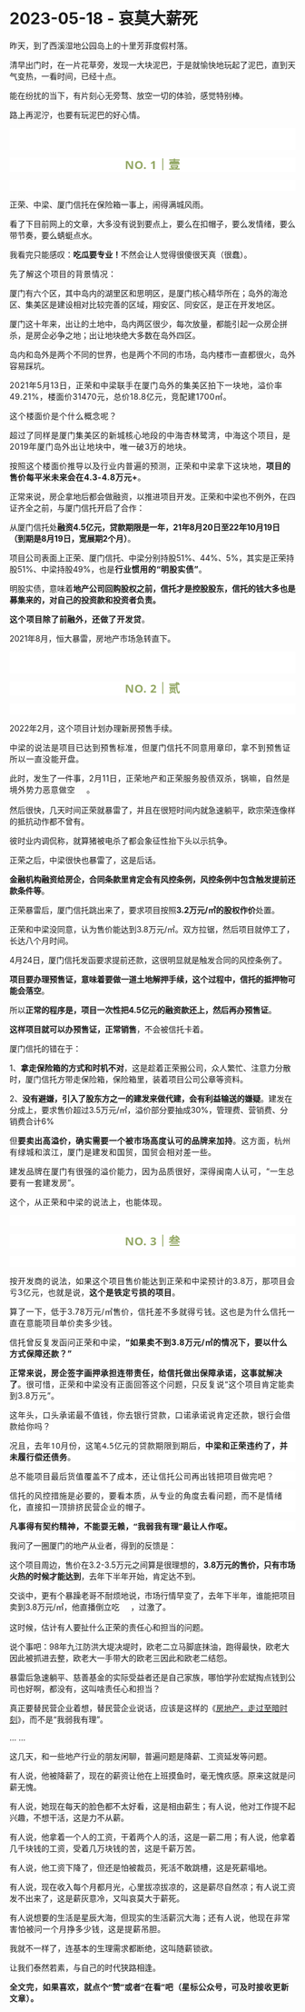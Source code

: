 # 2023-05-18 - 哀莫大薪死

<p style="visibility: visible;">昨天，到了西溪湿地公园岛上的十里芳菲度假村落。</p><p style="visibility: visible;">清早出门时，在一片花草旁，发现一大块泥巴，于是就愉快地玩起了泥巴，直到天气变热，一看时间，已经十点。</p><p style="visibility: visible;">能在纷扰的当下，有片刻心无旁骛、放空一切的体验，感觉特别棒。<br style="visibility: visible;"></p><p style="visibility: visible;">路上再泥泞，也要有玩泥巴的好心情。</p><p style="outline: 0px;font-family: system-ui, -apple-system, BlinkMacSystemFont, &quot;Helvetica Neue&quot;, &quot;PingFang SC&quot;, &quot;Hiragino Sans GB&quot;, &quot;Microsoft YaHei UI&quot;, &quot;Microsoft YaHei&quot;, Arial, sans-serif;letter-spacing: 0.544px;white-space: normal;background-color: rgb(255, 255, 255);visibility: visible;"><br style="outline: 0px;visibility: visible;"><br style="outline: 0px;visibility: visible;"></p><p style="outline: 0px;letter-spacing: 0.544px;white-space: normal;color: rgb(34, 34, 34);font-family: -apple-system-font, system-ui, &quot;Helvetica Neue&quot;, &quot;PingFang SC&quot;, &quot;Hiragino Sans GB&quot;, &quot;Microsoft YaHei UI&quot;, &quot;Microsoft YaHei&quot;, Arial, sans-serif;background-color: rgb(255, 255, 255);text-align: center;visibility: visible;"><span style="outline: 0px;font-weight: bold;line-height: 25px;color: rgb(149, 169, 103);font-size: 20px;visibility: visible;">NO. 1｜壹</span></p><p style="outline: 0px;letter-spacing: 0.544px;white-space: normal;color: rgb(34, 34, 34);font-family: -apple-system-font, system-ui, &quot;Helvetica Neue&quot;, &quot;PingFang SC&quot;, &quot;Hiragino Sans GB&quot;, &quot;Microsoft YaHei UI&quot;, &quot;Microsoft YaHei&quot;, Arial, sans-serif;background-color: rgb(255, 255, 255);text-align: center;visibility: visible;"><br style="outline: 0px;visibility: visible;"></p><p style="visibility: visible;">正荣、中梁、厦门信托在保险箱一事上，闹得满城风雨。<br style="visibility: visible;"></p><p style="visibility: visible;">看了下目前网上的文章，大多没有说到要点上，要么在扣帽子，要么发情绪，要么带节奏，要么蜻蜓点水。</p><p style="visibility: visible;">我看完只能感叹：<strong style="visibility: visible;">吃瓜要专业！</strong>不然会让人觉得很傻很天真（很蠢）。</p><p style="visibility: visible;"><span style="letter-spacing: 0.034em; visibility: visible;">先了解这个项目的背景情况：</span></p><p style="visibility: visible;">厦门有六个区，其中岛内的湖里区和思明区，是厦门核心精华所在；岛外的海沧区、集美区是建设相对比较完善的区域，翔安区、同安区，是正在开发地区。</p><p style="visibility: visible;">厦门这十年来，出让的土地中，岛内两区很少，每次放量，都能引起一众房企拼杀，是房企必争之地；出让地块绝大多数在岛外四区。</p><p style="visibility: visible;">岛内和岛外是两个不同的世界，也是两个不同的市场，岛内楼市一直都很火，岛外容易踩坑。</p><p style="letter-spacing: 0.578px; white-space: normal; visibility: visible;">2021年5月13日，正荣和中梁联手在厦门岛外的集美区拍下一块地，溢价率49.21%，楼面价31470元，总价18.8亿元，竞配建1700㎡。</p><p style="letter-spacing: 0.578px; white-space: normal; visibility: visible;">这个楼面价是个什么概念呢？</p><p style="letter-spacing: 0.578px; white-space: normal; visibility: visible;">超过了同样是厦门集美区的新城核心地段的中海杏林鹭湾，中海这个项目，是2019年厦门岛外出让地块中，唯一破3万的地块。</p><p style="letter-spacing: 0.578px; white-space: normal; visibility: visible;">按照这个楼面价推导以及行业内普遍的预测，正荣和中梁拿下这块地，<strong style="visibility: visible;">项目的售价每平米未来会在4.3-4.8万元+</strong>。</p><p>正常来说，房企拿地后都会做融资，以推进项目开发。正荣和中梁也不例外，在四证齐全之前，与厦门信托开启了合作：</p><p>从厦门信托处<strong>融资4.5亿元，贷款期限是一年，21年8月20日至22年10月19日（到期是8月19日，宽展期2个月）</strong>。</p><p>项目公司表面上正荣、厦门信托、中梁分别持股51%、44%、5%，其实是正荣持股51%、中梁持股49%，也<span style="letter-spacing: 0.578px;">是</span><strong><span style="letter-spacing: 0.578px;">行</span><span style="letter-spacing: 0.578px;">业惯用的“明股实债</span><span style="letter-spacing: 0.578px;">”</span></strong><span style="letter-spacing: 0.578px;">。</span></p><p>明股实债，意味着<strong>地产公司回购股权之前，信托才是控股股东，信托的钱大多也是募集来的，对自己的投资款和投资者负责。</strong></p><p><strong><span style="letter-spacing: 0.578px;">这个项目除了</span>前<span style="letter-spacing: 0.578px;">融外，还做了开发贷</span></strong><span style="letter-spacing: 0.578px;">。</span></p><p>2021年8月，恒大暴雷，房地产市场急转直下。</p><p style="outline: 0px;font-family: system-ui, -apple-system, BlinkMacSystemFont, &quot;Helvetica Neue&quot;, &quot;PingFang SC&quot;, &quot;Hiragino Sans GB&quot;, &quot;Microsoft YaHei UI&quot;, &quot;Microsoft YaHei&quot;, Arial, sans-serif;letter-spacing: 0.544px;white-space: normal;background-color: rgb(255, 255, 255);visibility: visible;"><br style="outline: 0px;visibility: visible;"><br style="outline: 0px;visibility: visible;"></p><p style="outline: 0px;letter-spacing: 0.544px;white-space: normal;color: rgb(34, 34, 34);font-family: -apple-system-font, system-ui, &quot;Helvetica Neue&quot;, &quot;PingFang SC&quot;, &quot;Hiragino Sans GB&quot;, &quot;Microsoft YaHei UI&quot;, &quot;Microsoft YaHei&quot;, Arial, sans-serif;background-color: rgb(255, 255, 255);text-align: center;visibility: visible;"><span style="outline: 0px;font-weight: bold;line-height: 25px;color: rgb(149, 169, 103);font-size: 20px;visibility: visible;">NO. 2｜贰</span></p><p style="outline: 0px;letter-spacing: 0.544px;white-space: normal;color: rgb(34, 34, 34);font-family: -apple-system-font, system-ui, &quot;Helvetica Neue&quot;, &quot;PingFang SC&quot;, &quot;Hiragino Sans GB&quot;, &quot;Microsoft YaHei UI&quot;, &quot;Microsoft YaHei&quot;, Arial, sans-serif;background-color: rgb(255, 255, 255);text-align: center;visibility: visible;"><br style="outline: 0px;visibility: visible;"></p><p>2022年2月，这个项目计划办理新房预售手续。</p><p><span style="letter-spacing: 0.578px;">中梁的说法是项目已达到预售标准，但</span><span style="letter-spacing: 0.578px;">厦门</span><span style="letter-spacing: 0.578px;">信托</span><span style="letter-spacing: 0.578px;">不同意用章印，拿不到预售证所以一直没能开盘。</span><br></p><p>此时，发生了一件事，<span style="letter-spacing: 0.034em;">2月11日，正荣地产和正荣服务股债双杀，锅嘛，自然是境外势力恶意做空</span><img data-src="https://res.wx.qq.com/t/wx_fed/we-emoji/res/v1.3.10/assets/newemoji/2_05.png" data-ratio="1" data-w="128" style="letter-spacing: 0.034em; display: inline-block; vertical-align: middle; background-size: cover; width: 20px !important; height: 20px !important;" data-original-style="letter-spacing: 0.034em;display: inline-block;width: 20px;vertical-align: middle;background-size: cover;" data-index="1" src="data:image/svg+xml,%3C%3Fxml version='1.0' encoding='UTF-8'%3F%3E%3Csvg width='1px' height='1px' viewBox='0 0 1 1' version='1.1' xmlns='http://www.w3.org/2000/svg' xmlns:xlink='http://www.w3.org/1999/xlink'%3E%3Ctitle%3E%3C/title%3E%3Cg stroke='none' stroke-width='1' fill='none' fill-rule='evenodd' fill-opacity='0'%3E%3Cg transform='translate(-249.000000, -126.000000)' fill='%23FFFFFF'%3E%3Crect x='249' y='126' width='1' height='1'%3E%3C/rect%3E%3C/g%3E%3C/g%3E%3C/svg%3E" class="js_img_placeholder wx_img_placeholder" _width="20px" alt="图片"><span style="letter-spacing: 0.034em;">。</span></p><p>然后很快，几天时间正荣就暴雷了，并且在很短时间内就急速躺平，欧宗荣连像样的抵抗动作都不曾有。</p><p>彼时业内调侃称，就算猪被电杀了都会象征性抬下头以示抗争。</p><p>正荣之后，中梁很快也暴雷了，这是后话。</p><p><strong>金融机构融资给房企，合同条款里肯定会有风控条例，风控条例中包含触发提前还款条件等</strong>。<br></p><p>正荣暴雷后，厦门信托跳出来了，要求项目按照<strong>3.2万元/㎡的股权作价</strong>处置。</p><p>正荣和中梁没同意，认为售价能达到3.8万元/㎡。双方拉锯，然后项目就停工了，长达八个月时间。<span style="letter-spacing: 0.034em;"></span></p><p>4月24日，厦门信托发函要求提前还款，这很明显就是触发合同的风控条例了。<br></p><p><strong>项目要办理预售证，意味着要做一道土地解押手续，这个过程中，信托的抵押物可能会落空</strong>。</p><p>所以<strong>正常的程序是，项目一次性把4.5亿元的融资款还上，然后再办预售证</strong>。</p><p><strong>这样项目就可以办预售证，正常销售</strong>，不会被信托卡着。<span style="letter-spacing: 0.034em;"></span></p><p>厦门信托的错在于：</p><p>1、<strong>拿走保险箱的方式和时机不对</strong>，这是趁着正荣搬公司，众人繁忙、注意力分散时，厦门信托方带走保险箱，保险箱里，装着项目公司公章等资料。</p><p>2、<strong>没有避嫌，引入了股东方之一的建发来做代建，会有利益输送的嫌疑</strong>。建发在分成上，要求售价超过3.5万元/㎡，溢价部分要抽成30%，管理费、营销费、分销费合计6%<br></p><p><span style="letter-spacing: 0.578px;">但<strong>要卖出高溢价，确实需要一个被市场高度认可的品牌来加持</strong>。这方面，杭州有绿城和滨江，厦门是建发和国贸，国贸会相对差一些。</span></p><p><span style="letter-spacing: 0.578px;">建发品牌在厦门有很强的溢</span><span style="letter-spacing: 0.578px;">价能力，因为品质很好，深得闽南人认可，“一生总要有一套建发房”。</span></p><p><span style="letter-spacing: 0.578px;">这个，从正荣和中梁的说法上，也能体现。</span></p><p><span style="letter-spacing: 0.578px;"></span></p><p style="outline: 0px;font-family: system-ui, -apple-system, BlinkMacSystemFont, &quot;Helvetica Neue&quot;, &quot;PingFang SC&quot;, &quot;Hiragino Sans GB&quot;, &quot;Microsoft YaHei UI&quot;, &quot;Microsoft YaHei&quot;, Arial, sans-serif;letter-spacing: 0.544px;white-space: normal;background-color: rgb(255, 255, 255);visibility: visible;"><span style="letter-spacing: 0.578px;"><br></span></p><p style="outline: 0px;letter-spacing: 0.544px;white-space: normal;color: rgb(34, 34, 34);font-family: -apple-system-font, system-ui, &quot;Helvetica Neue&quot;, &quot;PingFang SC&quot;, &quot;Hiragino Sans GB&quot;, &quot;Microsoft YaHei UI&quot;, &quot;Microsoft YaHei&quot;, Arial, sans-serif;background-color: rgb(255, 255, 255);text-align: center;visibility: visible;"><span style="outline: 0px;font-weight: bold;line-height: 25px;color: rgb(149, 169, 103);font-size: 20px;visibility: visible;">NO. 3｜叁</span></p><p style="outline: 0px;letter-spacing: 0.544px;white-space: normal;color: rgb(34, 34, 34);font-family: -apple-system-font, system-ui, &quot;Helvetica Neue&quot;, &quot;PingFang SC&quot;, &quot;Hiragino Sans GB&quot;, &quot;Microsoft YaHei UI&quot;, &quot;Microsoft YaHei&quot;, Arial, sans-serif;background-color: rgb(255, 255, 255);text-align: center;visibility: visible;"><br style="outline: 0px;visibility: visible;"></p><p style="letter-spacing: 0.578px;white-space: normal;">按开发商的说法，如果这个项目售价能达到正荣和中梁预计的3.8万，那项目会亏3亿元，也就是说，<strong>这个是铁定亏损的项目</strong>。</p><p style="letter-spacing: 0.578px;white-space: normal;">算了一下，低于3.78万元/㎡售价，信托差不多就得亏钱。这也是为什么信托一直在意能项目单价卖多少钱。<br></p><p style="letter-spacing: 0.578px;white-space: normal;">信托曾反复发函问正荣和中梁，<strong>“如果卖不到3.8万元/㎡的情况下，要以什么方式保障还款？”</strong></p><p style="letter-spacing: 0.578px;white-space: normal;"><strong>正常来说，房企签字画押承担连带责任，给信托做出保障承诺，这事就解决了</strong>。很可惜，正荣和中梁没有正面回答这个问题，只反复说“这个项目肯定能卖到3.8万元”。<br></p><p style="letter-spacing: 0.578px;white-space: normal;">这年头，口头承诺最不值钱，你去银行贷款，口诺承诺说肯定还款，银行会借款给你吗？<span style="letter-spacing: 0.034em;"></span></p><p style="white-space: normal;outline: 0px;font-family: system-ui, -apple-system, BlinkMacSystemFont, &quot;Helvetica Neue&quot;, &quot;PingFang SC&quot;, &quot;Hiragino Sans GB&quot;, &quot;Microsoft YaHei UI&quot;, &quot;Microsoft YaHei&quot;, Arial, sans-serif;letter-spacing: 0.544px;background-color: rgb(255, 255, 255);visibility: visible;"><span style="letter-spacing: 0.578px;">况且，去年10月份，这笔4.5亿元的贷款期限到期后，<strong>中梁和正荣违约了，并未履行偿还债务</strong>。</span></p><p style="white-space: normal;outline: 0px;font-family: system-ui, -apple-system, BlinkMacSystemFont, &quot;Helvetica Neue&quot;, &quot;PingFang SC&quot;, &quot;Hiragino Sans GB&quot;, &quot;Microsoft YaHei UI&quot;, &quot;Microsoft YaHei&quot;, Arial, sans-serif;letter-spacing: 0.544px;background-color: rgb(255, 255, 255);visibility: visible;"><span style="letter-spacing: 0.578px;">总不能项目</span><span style="letter-spacing: 0.578px;">最</span><span style="letter-spacing: 0.578px;">后货值覆盖不了成本，还让</span><span style="letter-spacing: 0.578px;">信托公司再</span><span style="letter-spacing: 0.578px;">出钱把项目做完吧？</span><br style="outline: 0px;visibility: visible;"></p><p style="white-space: normal;outline: 0px;font-family: system-ui, -apple-system, BlinkMacSystemFont, &quot;Helvetica Neue&quot;, &quot;PingFang SC&quot;, &quot;Hiragino Sans GB&quot;, &quot;Microsoft YaHei UI&quot;, &quot;Microsoft YaHei&quot;, Arial, sans-serif;letter-spacing: 0.544px;background-color: rgb(255, 255, 255);visibility: visible;"><span style="letter-spacing: 0.578px;">信托的风控措施是必要的，要看本质，从专业的角度去看问题，而不是情绪化，直接扣一顶排挤民营企业的帽子。</span></p><p style="white-space: normal;outline: 0px;font-family: system-ui, -apple-system, BlinkMacSystemFont, &quot;Helvetica Neue&quot;, &quot;PingFang SC&quot;, &quot;Hiragino Sans GB&quot;, &quot;Microsoft YaHei UI&quot;, &quot;Microsoft YaHei&quot;, Arial, sans-serif;letter-spacing: 0.544px;background-color: rgb(255, 255, 255);visibility: visible;"><strong><span style="letter-spacing: 0.578px;">凡事得有契约精神，不能耍无赖，“我弱我有理”最让人作呕。</span></strong></p><p>我问了一圈厦门的地产从业者，得到的反馈是：</p><p>这个项目周边，售价在3.2-3.5万元之间算是很理想的，<strong>3.8万元的售价，只有市场火热的时候才能达到</strong>，去年下半年开始，肯定达不到。</p><p>交谈中，更有个暴躁老哥不耐烦地说，市场行情早变了，去年下半年，谁能把项目卖到3.8万元/㎡，他直播倒立吃<img class="rich_pages wxw-img js_img_placeholder wx_img_placeholder" data-ratio="1" data-src="https://res.wx.qq.com/t/wx_fed/we-emoji/res/v1.3.10/assets/Expression/Expression_75@2x.png" data-w="128" style="display: inline-block; vertical-align: middle; background-size: cover; width: 20px !important; height: 20px !important;" data-original-style="display:inline-block;width:20px;vertical-align:middle;background-size:cover;" data-index="2" src="data:image/svg+xml,%3C%3Fxml version='1.0' encoding='UTF-8'%3F%3E%3Csvg width='1px' height='1px' viewBox='0 0 1 1' version='1.1' xmlns='http://www.w3.org/2000/svg' xmlns:xlink='http://www.w3.org/1999/xlink'%3E%3Ctitle%3E%3C/title%3E%3Cg stroke='none' stroke-width='1' fill='none' fill-rule='evenodd' fill-opacity='0'%3E%3Cg transform='translate(-249.000000, -126.000000)' fill='%23FFFFFF'%3E%3Crect x='249' y='126' width='1' height='1'%3E%3C/rect%3E%3C/g%3E%3C/g%3E%3C/svg%3E" _width="20px" alt="图片">，过激了。<span style="letter-spacing: 0.034em;"></span></p><p>这时候，估计有人要扯什么正荣的责任心和担当的问题。</p><p>说个事吧：98年九江防洪大堤决堤时，欧老二立马脚底抹油，跑得最快，欧老大因此被抓进去整，欧老大一手带大的欧老三因此和欧老二结怨。<br></p><p>暴雷后急速躺平、慈善基金的实际受益者还是自己家族，哪怕学孙宏斌掏点钱到公司也好啊，都没有，这叫啥责任心和担当？<br></p><p>真正要替民营企业着想，替民营企业说话，应该是这样的《<a target="_blank" href="http://mp.weixin.qq.com/s?__biz=Mzg2ODg2ODA4Mg==&amp;mid=2247484125&amp;idx=1&amp;sn=997351395820dc4d808d9a8949640054&amp;chksm=cea48840f9d30156c363d47caea890ed48b9af10b2abc10c05f362af8e7b55c612a9fbc66229&amp;scene=21#wechat_redirect" textvalue="房地产，走过至暗时刻" linktype="text" imgurl="" imgdata="null" data-itemshowtype="0" tab="innerlink" data-linktype="2">房地产，走过至暗时刻</a>》，而不是“我弱我有理”。<br></p><p>... ...<br></p><p>这几天，和一些地产行业的朋友闲聊，普遍问题是降薪、工资延发等问题。</p><p>有人说，他被降薪了，现在的薪资让他在上班摸鱼时，毫无愧疚感。原来这就是问薪无愧。<br></p><p>有人说，她现在每天的脸色都不太好看，这是相由薪生；有人说，他对工作提不起兴趣，不想干活，这是力不从薪。<br></p><p>有人说，他拿着一个人的工资，干着两个人的活，这是一薪二用；有人说，他拿着几千块钱的工资，受着几万块钱的苦，这是千薪万苦。</p><p>有人说，他工资下降了，但还是怕被裁员，死活不敢跳槽，这是死薪塌地。<br></p><p>有人说，现在收入每个月都月光，心里拔凉拔凉的，这是薪尽自然凉；有人说工资发不出来了，这是薪灰意冷，又叫哀莫大于薪死。</p><p>有人说想要的生活是星辰大海，但现实的生活薪沉大海；<span style="letter-spacing: 0.034em;">还有人说，</span><span style="letter-spacing: 0.034em;">他现在非常害怕被问一个月挣多少钱</span><span style="letter-spacing: 0.034em;">，这是提薪</span><span style="letter-spacing: 0.034em;">吊胆。</span></p><p>我就不一样了，连基本的生理需求都断绝，这叫<span style="letter-spacing: 0.578px;">随薪锁欲。</span></p><p>让我们泰然若素，与自己的时代狭路相逢。</p><p style="margin-bottom: 0px;"><strong style="outline: 0px;font-family: system-ui, -apple-system, BlinkMacSystemFont, &quot;Helvetica Neue&quot;, &quot;PingFang SC&quot;, &quot;Hiragino Sans GB&quot;, &quot;Microsoft YaHei UI&quot;, &quot;Microsoft YaHei&quot;, Arial, sans-serif;letter-spacing: 0.544px;white-space: normal;background-color: rgb(255, 255, 255);color: rgb(34, 34, 34);font-size: 16px;"><span style="outline: 0px;font-size: 14px;">全文完，如果喜欢，就点个“赞”或者“在看”吧（星标公众号，可及时接收更新文章）。</span></strong></p><p style="display: none;"><mp-style-type data-value="3"></mp-style-type></p>